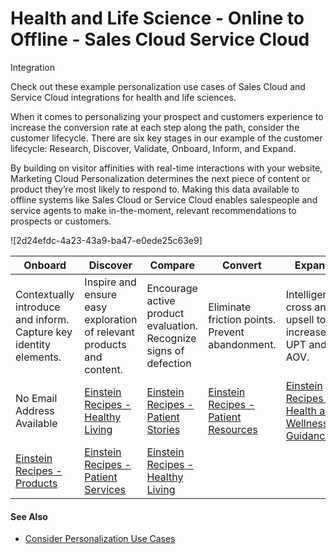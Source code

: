 

# Health and Life Science - Online to Offline - Sales Cloud Service Cloud
Integration

Check out these example personalization use cases of Sales Cloud and Service
Cloud integrations for health and life sciences.

When it comes to personalizing your prospect and customers experience to
increase the conversion rate at each step along the path, consider the
customer lifecycle. There are six key stages in our example of the customer
lifecycle: Research, Discover, Validate, Onboard, Inform, and Expand.

By building on visitor affinities with real-time interactions with your
website, Marketing Cloud Personalization determines the next piece of content
or product they’re most likely to respond to. Making this data available to
offline systems like Sales Cloud or Service Cloud enables salespeople and
service agents to make in-the-moment, relevant recommendations to prospects or
customers.

![2d24efdc-4a23-43a9-ba47-e0ede25c63e9]

Onboard | Discover | Compare | Convert | Expand | Retain  
---|---|---|---|---|---  
Contextually introduce and inform. Capture key identity elements. | Inspire and ensure easy exploration of relevant products and content. | Encourage active product evaluation. Recognize signs of defection | Eliminate friction points. Prevent abandonment. | Intelligently cross and upsell to increase UPT and AOV. | Reinforce relationship. Continually nurture to grow LTV.  
No Email Address Available  | [Einstein Recipes - Healthy Living](https://org62.my.salesforce.com/sfc/p/#000000000062/a/3y000001pu29/M9jRpKcjSdVUj1xdEN1_2B_shwQI7vJY3Yh3voLMA3s) | [Einstein Recipes - Patient Stories](https://org62.my.salesforce.com/sfc/p/#000000000062/a/3y000001pu29/M9jRpKcjSdVUj1xdEN1_2B_shwQI7vJY3Yh3voLMA3s) | [Einstein Recipes - Patient Resources](https://org62.my.salesforce.com/sfc/p/#000000000062/a/3y000001pu2E/ugh123OI2ixx2.jOajJV2xQFXYwEcyDheJjGQqV3FQo) | [Einstein Recipes - Health and Wellness Guidance](https://org62.my.salesforce.com/sfc/p/#000000000062/a/3y000001pu2E/ugh123OI2ixx2.jOajJV2xQFXYwEcyDheJjGQqV3FQo) | [Einstein Recipes - Patient Resources](https://org62.my.salesforce.com/sfc/p/#000000000062/a/3y000001pu2E/ugh123OI2ixx2.jOajJV2xQFXYwEcyDheJjGQqV3FQo)  
[Einstein Recipes - Products](https://org62.my.salesforce.com/sfc/p/#000000000062/a/3y000001pu29/M9jRpKcjSdVUj1xdEN1_2B_shwQI7vJY3Yh3voLMA3s) | [Einstein Recipes - Patient Services](https://org62.my.salesforce.com/sfc/p/#000000000062/a/3y000001pu29/M9jRpKcjSdVUj1xdEN1_2B_shwQI7vJY3Yh3voLMA3s) | [Einstein Recipes - Healthy Living](https://org62.my.salesforce.com/sfc/p/#000000000062/a/3y000001pu2O/RFPczRfdoRLQXKSwiSk0DdmQGLaYzaTQyfL11ChIqaM)  
  
#### See Also

  * [Consider Personalization Use Cases](https://help.salesforce.com/s/articleView?id=sf.mc_pers_use_case_about.htm&language=en_US&type=5 "Browse the Use Case Library to look for ideas and inspiration for your own personalization solutions. The use cases represent popular example. But they’re not templates, nor do they encompass the full range of possible use cases for your business. Before you commit to implementing one or more personalization use cases, determine whether the use case aligns with your business goals, priorities, and other suitability criteria.")

